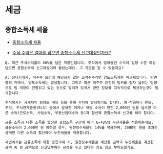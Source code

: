 # 세금

## 종합소득세 세율
* [종합소득세 세율](https://www.nts.go.kr/support/support_01.asp?cinfo_key=MINF5520100726112800)

* [주식 수익은 얼마를 넘으면 종합소득세 신고대상인가요?](https://blog.toss.im/2018/10/19/money/ask-toss/general-income-tax-system/)

```
Q. 최근 주식수익률이 80%를 넘은 직장인입니다. 주식에서 벌어들인 수익이 일정 수준 이상 넘으면 종합소득세 신고대상이라 들었는데요. 그 기준을 알 수 있을까요?

A: 장내거래시, 대주주 요건에 해당되지 않는 소액주주라면 양도소득세는 비과세입니다. 반면 장외 거래시, 양도소득세는 발생합니다. 그리고 최근 대주주 요건의 범위를 점차 넓히는 방향으로 법 개정이 진행되고 있는 것으로 알려져 있어서 관련 정보를 지속적으로 체크하는것이 필요합니다.

주식에서는 시세차익 외에도 배당 등을 통해 수익이 발생하기도 합니다. 예·적금이나 펀드, 주식, 주식연계증권(ELS) 등에서 발생한 이자나 배당 소득이 연간 2,000만 원을 넘으면 다른 소득(근로소득, 사업소득, 부동산임대소득 등)과 합산해 종합소득세 신고를 해야 합니다.

금융 소득과 다른 소득을 합산한 종합소득 구간에 따라 6~42%의 누진세율을 적용하는데요. 금융소득이 2,000만 원 이하일 경우, 원천징수세율인 14%를 적용하며, 2000만 원을 초과한 금액만 다른 소득과 합산하여 누진세율을 적용합니다.

세법에서는 금융소득에 대한 종합과세 시, 원천징수세율로 계산한 금액과 누진세율로 계산한 금액 중 큰 금액으로 신고납부하는 규정을 두고 있다는 점도 참고 부탁드릴게요.
```